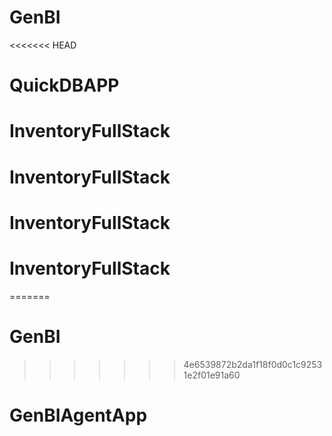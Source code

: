 # GenBI
<<<<<<< HEAD
# QuickDBAPP
# InventoryFullStack
# InventoryFullStack
# InventoryFullStack
# InventoryFullStack
=======
# GenBI
>>>>>>> 4e6539872b2da1f18f0d0c1c92531e2f01e91a60
# GenBIAgentApp
